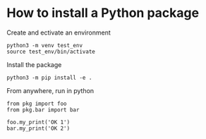 # How to install a Python package

Create and ectivate an environment
```
python3 -m venv test_env
source test_env/bin/activate
```

Install the package
```
python3 -m pip install -e .
```

From anywhere, run in python
```
from pkg import foo
from pkg.bar import bar

foo.my_print('OK 1')
bar.my_print('OK 2')
```
